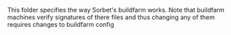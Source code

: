 This folder specifies the way Sorbet's buildfarm works.
Note that buildfarm machines verify signatures of there files
and thus changing any of them requires changes to buildfarm config
